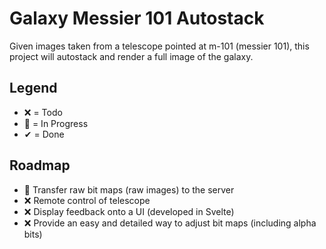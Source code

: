# Galaxy Messier 101 Autostack
Given images taken from a telescope pointed at m-101 (messier 101), this project will autostack and render a full image of the galaxy.

## Legend
- ❌ = Todo
- 🔆 = In Progress
- ✔ = Done

## Roadmap
- 🔆 Transfer raw bit maps (raw images) to the server
- ❌ Remote control of telescope
- ❌ Display feedback onto a UI (developed in Svelte)
- ❌ Provide an easy and detailed way to adjust bit maps (including alpha bits)
